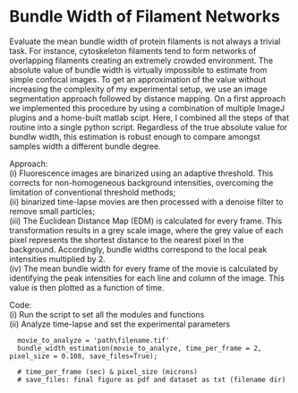 # Bundle Width of Filament Networks

Evaluate the mean bundle width of protein filaments is not always a trivial task. For instance, cytoskeleton filaments tend to form networks of overlapping filaments creating an extremely crowded environment. The absolute value of bundle width is virtually impossible to estimate from simple confocal images. To get an approximation of the value without increasing the complexity of my experimental setup, we use an image segmentation approach followed by distance mapping. On a first approach we implemented this procedure by using a combination of multiple ImageJ plugins and a home-built matlab scipt. Here, I combined all the steps of that routine into a single python script.
Regardless of the true absolute value for bundlw width, this estimation is robust enough to compare amongst samples width a different bundle degree.

Approach: <br>
(i) Fluorescence images are binarized using an adaptive threshold. This corrects for non-homogeneous background intensities, overcoming the limitation of conventional threshold methods; <br>
(ii) binarized time-lapse movies are then processed with a denoise filter to remove small particles; <br>
(iii) The Euclidean Distance Map (EDM) is calculated for every frame. This transformation results in a grey scale image, where the grey value of each pixel represents the shortest distance to the nearest pixel in the background. Accordingly, bundle widths correspond to the local peak intensities multiplied by 2. <br>
(iv) The mean bundle width for every frame of the movie is calculated by identifying the peak intensities for each line and column of the image. This value is then plotted as a function of time. <br>

Code: <br>
(i) Run the script to set all the modules and functions <br>
(ii) Analyze time-lapse and set the experimental parameters <br>
      
      movie_to_analyze = 'path\filename.tif'
      bundle_width_estimation(movie_to_analyze, time_per_frame = 2, pixel_size = 0.108, save_files=True);

      # time_per_frame (sec) & pixel_size (microns) 
      # save_files: final figure as pdf and dataset as txt (filename dir)
